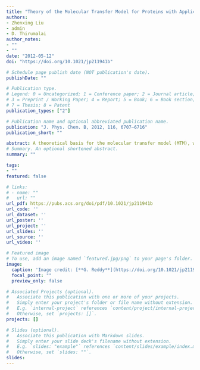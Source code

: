 ```yaml
---
title: "Theory of the Molecular Transfer Model for Proteins with Applications to the Folding of the src-SH3 Domain"
authors:
- Zhenxing Liu
- admin
- D. Thirumalai
author_notes:
- ""
- ""
date: "2012-05-12"
doi: "https://doi.org/10.1021/jp211941b"

# Schedule page publish date (NOT publication's date).
publishDate: ""

# Publication type.
# Legend: 0 = Uncategorized; 1 = Conference paper; 2 = Journal article;
# 3 = Preprint / Working Paper; 4 = Report; 5 = Book; 6 = Book section;
# 7 = Thesis; 8 = Patent
publication_types: ["2"]

# Publication name and optional abbreviated publication name.
publication: "J. Phys. Chem. B, 2012, 116, 6707–6716"
publication_short: ""

abstract: A theoretical basis for the molecular transfer model (MTM), which takes into account the effects of denaturants by combining experimental data and molecular models for proteins, is provided. We show that the MTM is a mean field-like model that implicitly takes into account denaturant-induced many body interactions. The MTM in conjunction with the coarse-grained self organized polymer model with side chains (SOP-SC) for polypeptide chains is used to simulate the folding of the src-SH3 domain as a function of temperature (T) and guanidine hydrochloride (GdmCl) concentration [C]. Besides reproducing the thermodynamic aspects of SH3 folding, the SOP-SC also captures the cooperativity of the folding transitions. A number of experimentally testable predictions are also made. First, we predict that the melting temperature Tm([C]) decreases linearly as [C] increases. Second, we show that the midpoints Cm,i and melting temperatures Tm,i at which individual residues acquire 50% of their native contacts differ from the global midpoint (Cm ≈ 2.5 M) and melting temperature (Tm = 355 K) at which the folded and unfolded states coexist. Dispersion in Cm,i is greater than that found for Tm,i. Third, folding kinetics at [C] = 0 M shows that the acquisition of contacts between all the secondary structural elements and global folding occur nearly simultaneously. Finally, from the free energy profiles as a function of the structural overlap function and the radius of gyration of the protein, we find that at a fixed T the transition state moves toward the folded state as [C] increases in accord with the Hammond postulate. In contrast, we predict that along the locus of points Tm([C]) the location of the transition state does not change. The theory and the models used here are sufficiently general for studying the folding of other single domain proteins.
# Summary. An optional shortened abstract.
summary: ""

tags:
- ""
featured: false

# links:
# - name: ""
#   url: ""
url_pdf: https://pubs.acs.org/doi/pdf/10.1021/jp211941b
url_code: ''
url_dataset: ''
url_poster: ''
url_project: ''
url_slides: ''
url_source: ''
url_video: ''

# Featured image
# To use, add an image named `featured.jpg/png` to your page's folder. 
image:
  caption: 'Image credit: [**G. Reddy**](https://doi.org/10.1021/jp211941b)'
  focal_point: ""
  preview_only: false

# Associated Projects (optional).
#   Associate this publication with one or more of your projects.
#   Simply enter your project's folder or file name without extension.
#   E.g. `internal-project` references `content/project/internal-project/index.md`.
#   Otherwise, set `projects: []`.
projects: []

# Slides (optional).
#   Associate this publication with Markdown slides.
#   Simply enter your slide deck's filename without extension.
#   E.g. `slides: "example"` references `content/slides/example/index.md`.
#   Otherwise, set `slides: ""`.
slides:
---
```

